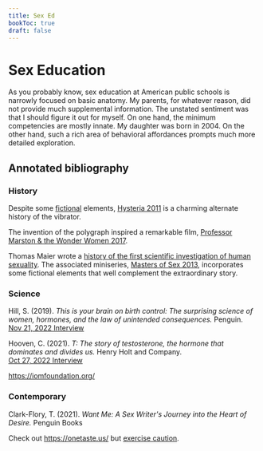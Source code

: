 ```yaml
---
title: Sex Ed
bookToc: true
draft: false
---
```


# Sex Education

As you probably know, sex education at American public schools is
narrowly focused on basic anatomy. My parents, for whatever reason,
did not provide much supplemental information. The unstated sentiment was
that I should figure it out for myself. On one hand, the minimum
competencies are mostly innate. My daughter was born in 2004. On the
other hand, such a rich area of behavioral affordances prompts much
more detailed exploration.

## Annotated bibliography

### History

Despite some
[fictional](https://www.nytimes.com/2020/01/23/opinion/vibrator-invention-myth.html) elements,
[Hysteria 2011](https://www.imdb.com/title/tt1435513/) is a charming
alternate history of the vibrator.

The invention of the polygraph inspired a remarkable film, [Professor Marston & the Wonder Women 2017](https://www.imdb.com/title/tt6133130/).

Thomas Maier wrote a [history of the first scientific investigation of human sexuality](https://www.basicbooks.com/titles/thomas-maier/masters-of-sex/9780465079995/). The associated miniseries, [Masters of Sex 2013](https://www.imdb.com/title/tt2137109/), incorporates some fictional elements that well complement the extraordinary story.

### Science

Hill, S. (2019). *This is your brain on birth control: The surprising science of women, hormones, and the law of unintended consequences.* Penguin.  
[Nov 21, 2022 Interview](https://www.youtube.com/watch?v=xpoUl1MzTq4)

Hooven, C. (2021). *T: The story of testosterone, the hormone that dominates and divides us.* Henry Holt and Company.  
[Oct 27, 2022 Interview](https://www.youtube.com/watch?v=_Q14k3yZ2EU)

https://iomfoundation.org/

### Contemporary

Clark-Flory, T. (2021). *Want Me: A Sex Writer's Journey into the Heart of Desire.* Penguin Books

Check out https://onetaste.us/ but [exercise caution](https://www.bloomberg.com/news/articles/2018-11-13/fbi-is-probing-onetaste-a-sexuality-wellness-company).
